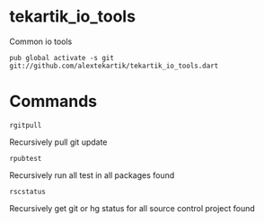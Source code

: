 # tekartik_io_tools

Common io tools

    pub global activate -s git git://github.com/alextekartik/tekartik_io_tools.dart

# Commands

    rgitpull

Recursively pull git update

    rpubtest

Recursively run all test in all packages found

    rscstatus

Recursively get git or hg status for all source control project found
